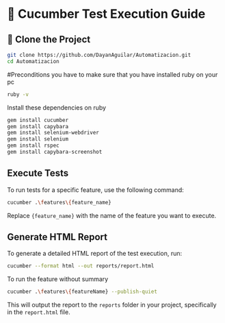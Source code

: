 # 🚀 Cucumber Test Execution Guide
## 📁 Clone the Project
```bash
git clone https://github.com/DayanAguilar/Automatizacion.git
cd Automatizacion 
```
#Preconditions you have to make sure that you have installed ruby on your pc
```bash
ruby -v
```
Install these dependencies on ruby 
```bash
gem install cucumber
gem install capybara
gem install selenium-webdriver
gem install selenium
gem install rspec
gem install capybara-screenshot
```
## Execute Tests

To run tests for a specific feature, use the following command:

```bash
cucumber .\features\{feature_name}
```

Replace `{feature_name}` with the name of the feature you want to execute.

## Generate HTML Report

To generate a detailed HTML report of the test execution, run:

```bash
cucumber --format html --out reports/report.html
```

To run the feature without summary

```bash
cucumber .\features\{featureName} --publish-quiet
```
This will output the report to the `reports` folder in your project, specifically in the `report.html` file.
